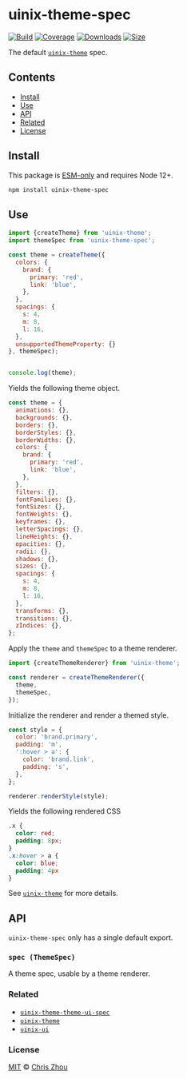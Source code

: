 # uinix-theme-spec

[![Build][build-badge]][build]
[![Coverage][coverage-badge]][coverage]
[![Downloads][downloads-badge]][downloads]
[![Size][bundle-size-badge]][bundle-size]

The default [`uinix-theme`][uinix-theme] spec.

## Contents

- [Install](#install)
- [Use](#use)
- [API](#api)
- [Related](#related)
- [License](#license)

## Install

This package is [ESM-only] and requires Node 12+.

```sh
npm install uinix-theme-spec
```

## Use

```js
import {createTheme} from 'uinix-theme';
import themeSpec from 'uinix-theme-spec';

const theme = createTheme({
  colors: {
    brand: {
      primary: 'red',
      link: 'blue',
    },
  },
  spacings: {
    s: 4,
    m: 8,
    l: 16,
  },
  unsupportedThemeProperty: {}
}, themeSpec);


console.log(theme);
```

Yields the following theme object.

```js
const theme = {
  animations: {},
  backgrounds: {},
  borders: {},
  borderStyles: {},
  borderWidths: {},
  colors: {
    brand: {
      primary: 'red',
      link: 'blue',
    },
  },
  filters: {},
  fontFamilies: {},
  fontSizes: {},
  fontWeights: {},
  keyframes: {},
  letterSpacings: {},
  lineHeights: {},
  opacities: {},
  radii: {},
  shadows: {},
  sizes: {},
  spacings: {
    s: 4,
    m: 8,
    l: 16,
  },
  transforms: {},
  transitions: {},
  zIndices: {},
};
```

Apply the `theme` and `themeSpec` to a theme renderer.

```js
import {createThemeRenderer} from 'uinix-theme';

const renderer = createThemeRenderer({
  theme,
  themeSpec,
});
```

Initialize the renderer and render a themed style.

```js
const style = {
  color: 'brand.primary',
  padding: 'm',
  ':hover > a': {
    color: 'brand.link',
    padding: 's',
  },
};

renderer.renderStyle(style);
```

Yields the following rendered CSS

```css
.x {
  color: red;
  padding: 8px;
}
.x:hover > a {
  color: blue;
  padding: 4px
}
```

See [`uinix-theme`][uinix-theme] for more details.

## API

`uinix-theme-spec` only has a single default export.

### `spec (ThemeSpec)`

A theme spec, usable by a theme renderer.

### Related

- [`uinix-theme-theme-ui-spec`][uinix-theme-theme-ui-spec]
- [`uinix-theme`][uinix-theme]
- [`uinix-ui`][uinix-ui]

### License

[MIT][license] © [Chris Zhou][author]

<!-- project -->

[author]: https://github.com/chrisrzhou
[license]: https://github.com/uinix-js/uinix-theme-spec/blob/main/license
[build]: https://github.com/uinix-js/uinix-theme-spec/actions
[build-badge]: https://github.com/uinix-js/uinix-theme-spec/workflows/main/badge.svg
[coverage]: https://codecov.io/github/uinix-js/uinix-theme-spec
[coverage-badge]: https://img.shields.io/codecov/c/github/uinix-js/uinix-theme-spec.svg
[downloads]: https://www.npmjs.com/package/uinix-theme-spec
[downloads-badge]: https://img.shields.io/npm/dm/uinix-theme-spec.svg
[bundle-size]: https://bundlephobia.com/result?p=uinix-theme-spec
[bundle-size-badge]: https://img.shields.io/bundlephobia/minzip/uinix-theme-spec.svg
[uinix-js]: https://github.com/uinix-js/
[uinix philosophy]: https://github.com/uinix-js#the-uinix-philosophy
[uinix-ui]: https://github.com/uinix-js/uinix-ui

<!-- defs -->
[ESM-only]: https://gist.github.com/sindresorhus/a39789f98801d908bbc7ff3ecc99d99c
[uinix-theme]: https://github.com/uinix-js/uinix-theme
[uinix-theme-theme-ui-spec]: https://github.com/uinix-js/uinix-theme-theme-ui-spec
[uinix-ui]: https://github.com/uinix-js/uinix-ui
